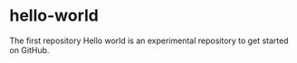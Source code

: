 # hello-world
The first repository
Hello world is an experimental repository to get started on GitHub.
